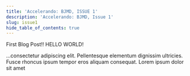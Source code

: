```yaml
---
title: 'Accelerando: BJMD, ISSUE 1'
description: 'Accelerando: BJMD, Issue 1'
slug: issue1
hide_table_of_contents: true
---
```


First Blog Post!! HELLO WORLD!

<!-- truncate -->

...consectetur adipiscing elit. Pellentesque elementum dignissim ultricies. Fusce rhoncus ipsum tempor eros aliquam consequat. Lorem ipsum dolor sit amet
